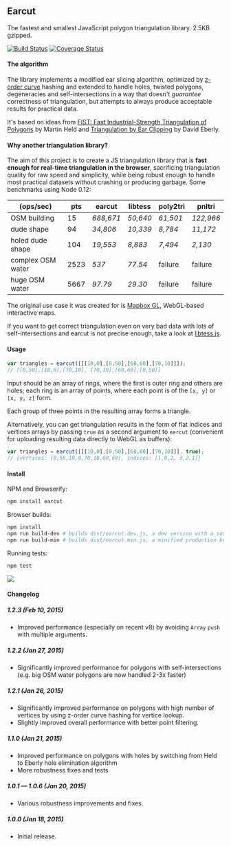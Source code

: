 ## Earcut

The fastest and smallest JavaScript polygon triangulation library. 2.5KB gzipped.

[![Build Status](https://travis-ci.org/mapbox/earcut.svg?branch=master)](https://travis-ci.org/mapbox/earcut)
[![Coverage Status](https://coveralls.io/repos/mapbox/earcut/badge.svg?branch=master)](https://coveralls.io/r/mapbox/earcut?branch=master)

#### The algorithm

The library implements a modified ear slicing algorithm,
optimized by [z-order curve](http://en.wikipedia.org/wiki/Z-order_curve) hashing
and extended to handle holes, twisted polygons, degeneracies and self-intersections
in a way that doesn't _guarantee_ correctness of triangulation,
but attempts to always produce acceptable results for practical data.

It's based on ideas from
[FIST: Fast Industrial-Strength Triangulation of Polygons](http://www.cosy.sbg.ac.at/~held/projects/triang/triang.html) by Martin Held
and [Triangulation by Ear Clipping](http://www.geometrictools.com/Documentation/TriangulationByEarClipping.pdf) by David Eberly.

#### Why another triangulation library?

The aim of this project is to create a JS triangulation library
that is **fast enough for real-time triangulation in the browser**,
sacrificing triangulation quality for raw speed and simplicity,
while being robust enough to handle most practical datasets without crashing or producing garbage.
Some benchmarks using Node 0.12:

(ops/sec)         | pts  | earcut    | libtess  | poly2tri | pnltri
------------------| ---- | --------- | -------- | -------- | ---------
OSM building      | 15   | _688,671_ | _50,640_ | _61,501_ | _122,966_
dude shape        | 94   | _34,806_  | _10,339_ | _8,784_  | _11,172_
holed dude shape  | 104  | _19,553_  | _8,883_  | _7,494_  | _2,130_
complex OSM water | 2523 | _537_     | _77.54_  | failure  | failure
huge OSM water    | 5667 | _97.79_   | _29.30_  | failure  | failure

The original use case it was created for is [Mapbox GL](https://www.mapbox.com/mapbox-gl), WebGL-based interactive maps.

If you want to get correct triangulation even on very bad data with lots of self-intersections
and earcut is not precise enough, take a look at [libtess.js](https://github.com/brendankenny/libtess.js).

#### Usage

```js
var triangles = earcut([[[10,0],[0,50],[60,60],[70,10]]]);
// [[0,50],[10,0],[70,10], [70,10],[60,60],[0,50]]
```

Input should be an array of rings, where the first is outer ring and others are holes;
each ring is an array of points, where each point is of the `[x, y]` or `[x, y, z]` form.

Each group of three points in the resulting array forms a triangle.

Alternatively, you can get triangulation results in the form of flat indices and vertices arrays
by passing `true` as a second argument to `earcut`
(convenient for uploading resulting data directly to WebGL as buffers):

```js
var triangles = earcut([[[10,0],[0,50],[60,60],[70,10]]], true);
// {vertices: [0,50,10,0,70,10,60,60], indices: [1,0,2, 3,2,1]}
```

#### Install

NPM and Browserify:

```bash
npm install earcut
```

Browser builds:

```bash
npm install
npm run build-dev # builds dist/earcut.dev.js, a dev version with a source map
npm run build-min # builds dist/earcut.min.js, a minified production build
```

Running tests:

```bash
npm test
```

![](https://cloud.githubusercontent.com/assets/25395/5778431/e8ec0c10-9da3-11e4-8d4e-a2ced6a7d2b7.png)

#### Changelog

##### 1.2.3 (Feb 10, 2015)

- Improved performance (especially on recent v8) by avoiding `Array` `push` with multiple arguments.

##### 1.2.2 (Jan 27, 2015)

- Significantly improved performance for polygons with self-intersections
  (e.g. big OSM water polygons are now handled 2-3x faster)

##### 1.2.1 (Jan 26, 2015)

- Significantly improved performance on polygons with high number of vertices
  by using z-order curve hashing for vertice lookup.
- Slightly improved overall performance with better point filtering.

##### 1.1.0 (Jan 21, 2015)

- Improved performance on polygons with holes by switching from Held to Eberly hole elimination algorithm
- More robustness fixes and tests

##### 1.0.1 &mdash; 1.0.6 (Jan 20, 2015)

- Various robustness improvements and fixes.

##### 1.0.0 (Jan 18, 2015)

- Initial release.
